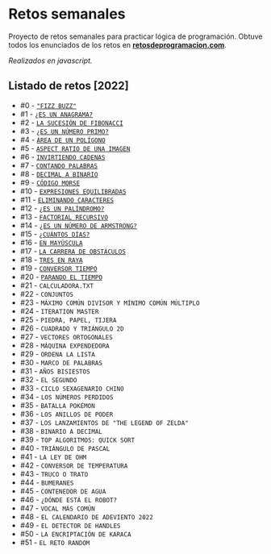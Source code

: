 # Retos semanales
Proyecto de retos semanales para practicar lógica de programación.
Obtuve todos los enunciados de los retos en **[retosdeprogramacion.com](https://retosdeprogramacion.com/)**.

*Realizados en javascript.*

## Listado de retos [2022]

* #0 - [`"FIZZ BUZZ"`](https://github.com/micavazzana/retos_semanales/blob/main/js/00_fizzbuzz.js)
* #1 - [`¿ES UN ANAGRAMA?`](https://github.com/micavazzana/retos_semanales/blob/main/js/01_esAnagrama.js)
* #2 - [`LA SUCESIÓN DE FIBONACCI`](https://github.com/micavazzana/retos_semanales/blob/main/js/02_sucesionFibonacci.js)
* #3 - [`¿ES UN NÚMERO PRIMO?`](https://github.com/micavazzana/retos_semanales/blob/main/js/03_esNumeroPrimo.js)
* #4 - [`ÁREA DE UN POLÍGONO`](https://github.com/micavazzana/retos_semanales/blob/main/js/04_calcularAreaPoligono.js)
* #5 - [`ASPECT RATIO DE UNA IMAGEN`](https://github.com/micavazzana/retos_semanales/blob/main/js/05_aspectRatio.js)
* #6 - [`INVIRTIENDO CADENAS`](https://github.com/micavazzana/retos_semanales/blob/main/js/06_invertirCadena.js)
* #7 - [`CONTANDO PALABRAS`](https://github.com/micavazzana/retos_semanales/blob/main/js/07_contarPalabras.js)
* #8 - [`DECIMAL A BINARIO`](https://github.com/micavazzana/retos_semanales/blob/main/js/08_decimalABinario.js)
* #9 - [`CÓDIGO MORSE`](https://github.com/micavazzana/retos_semanales/blob/main/js/09_codigoMorse.js)
* #10 - [`EXPRESIONES EQUILIBRADAS`](https://github.com/micavazzana/retos_semanales/blob/main/js/10_expresionesEquilibradas.js)
* #11 - [`ELIMINANDO CARACTERES`](https://github.com/micavazzana/retos_semanales/blob/main/js/11_eliminandoCaracteres.js)
* #12 - [`¿ES UN PALÍNDROMO?`](https://github.com/micavazzana/retos_semanales/blob/main/js/12_esPalindromo.js)
* #13 - [`FACTORIAL RECURSIVO`](https://github.com/micavazzana/retos_semanales/blob/main/js/13_factorialRecursivo.js)
* #14 - [`¿ES UN NÚMERO DE ARMSTRONG?`](https://github.com/micavazzana/retos_semanales/blob/main/js/14_esNumeroAmstrong.js)
* #15 - [`¿CUÁNTOS DÍAS?`](https://github.com/micavazzana/retos_semanales/blob/main/js/15_cuantosDias.js)
* #16 - [`EN MAYÚSCULA`](https://github.com/micavazzana/retos_semanales/blob/main/js/16_enMayuscula.js)
* #17 - [`LA CARRERA DE OBSTÁCULOS`](https://github.com/micavazzana/retos_semanales/blob/main/js/17_carreraDeObstaculos.js)
* #18 - [`TRES EN RAYA`](https://github.com/micavazzana/retos_semanales/blob/main/js/18_tresEnRaya.js)
* #19 - [`CONVERSOR TIEMPO`](https://github.com/micavazzana/retos_semanales/blob/main/js/19_conversorTiempo.js)
* #20 - [`PARANDO EL TIEMPO`](https://github.com/micavazzana/retos_semanales/blob/main/js/20_parandoElTiempo.js)
* #21 - `CALCULADORA.TXT`
* #22 - `CONJUNTOS`
* #23 - `MÁXIMO COMÚN DIVISOR Y MÍNIMO COMÚN MÚLTIPLO`
* #24 - `ITERATION MASTER`
* #25 - `PIEDRA, PAPEL, TIJERA`
* #26 - `CUADRADO Y TRIÁNGULO 2D`
* #27 - `VECTORES ORTOGONALES`
* #28 - `MÁQUINA EXPENDEDORA`
* #29 - `ORDENA LA LISTA`
* #30 - `MARCO DE PALABRAS`
* #31 - `AÑOS BISIESTOS`
* #32 - `EL SEGUNDO`
* #33 - `CICLO SEXAGENARIO CHINO`
* #34 - `LOS NÚMEROS PERDIDOS`
* #35 - `BATALLA POKÉMON`
* #36 - `LOS ANILLOS DE PODER`
* #37 - `LOS LANZAMIENTOS DE "THE LEGEND OF ZELDA"`
* #38 - `BINARIO A DECIMAL`
* #39 - `TOP ALGORITMOS: QUICK SORT`
* #40 - `TRIÁNGULO DE PASCAL`
* #41 - `LA LEY DE OHM`
* #42 - `CONVERSOR DE TEMPERATURA`
* #43 - `TRUCO O TRATO`
* #44 - `BUMERANES`
* #45 - `CONTENEDOR DE AGUA`
* #46 - `¿DÓNDE ESTÁ EL ROBOT?`
* #47 - `VOCAL MÁS COMÚN`
* #48 - `EL CALENDARIO DE ADEVIENTO 2022`
* #49 - `EL DETECTOR DE HANDLES`
* #50 - `LA ENCRIPTACIÓN DE KARACA`
* #51 - `EL RETO RANDOM`
